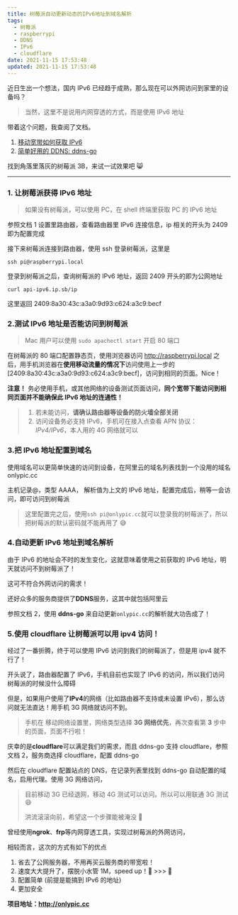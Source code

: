 ```yaml
---
title: 树莓派自动更新动态的IPv6地址到域名解析
tags:
  - 树莓派
  - raspberrypi
  - DDNS
  - IPv6
  - cloudflare
date: 2021-11-15 17:53:48
updated: 2021-11-15 17:53:48
---
```


近日生出一个想法，国内 IPv6 已经趋于成熟，那么现在可以外网访问到家里的设备吗？

> 当然，这里不是说用内网穿透的方式，而是使用 IPv6 地址

带着这个问题，我查阅了文档。

1. [移动宽带如何获取 IPv6](https://zhuanlan.zhihu.com/p/146528034)
2. [简单好用的 DDNS: ddns-go](https://github.com/jeessy2/ddns-go)

找到角落里落灰的树莓派 3B，来试一试效果吧 :smile_cat:

---

### 1. 让树莓派获得 IPv6 地址

> 如果没有树莓派，可以使用 PC，在 shell 终端里获取 PC 的 IPv6 地址

参照文档 1 设置里路由器，查看路由器里 IPv6 连接信息，ip 相关的开头为 2409 即为配置完成

接下来树莓派连接到路由器，使用 ssh 登录树莓派，这里是

```shell
ssh pi@raspberrypi.local
```

登录到树莓派之后，查询树莓派的 IPv6 地址，返回 2409 开头的即为公网地址

```shell
curl api-ipv6.ip.sb/ip
```

这里返回 2409:8a30:43c:a3a0:9d93:c624:a3c9:becf

### 2.测试 IPv6 地址是否能访问到树莓派

> Mac 用户可以使用 `sudo apachectl start` 开启 80 端口

在树莓派的 80 端口配置静态页，使用浏览器访问 http://raspberrypi.local 之后，用手机浏览器在**使用移动流量的情况下**访问使用上一步的 [2409:8a30:43c:a3a0:9d93:c624:a3c9:becf]，访问到相同的页面。Nice！

**注意！** 务必使用手机，或其他网络的设备测试页面访问，**同个宽带下能访问到相同页面并不能确保此 IPv6 地址的连通性！**

> 1. 若未能访问，**请确认路由器等设备的防火墙全部关闭**
> 2. 访问设备务必支持 IPv6，手机可在接入点查看 APN 协议：_IPv4/IPv6_，本人用的 4G 网络就可以

### 3.把 IPv6 地址配置到域名

使用域名可以更简单快速的访问到设备，在阿里云的域名列表找到一个没用的域名 onlypic.cc

主机记录@，类型 AAAA， 解析值为上文的 IPv6 地址，配置完成后，稍等一会访问，即可访问到树莓派

> 这里配置完之后，使用`ssh pi@onlypic.cc`就可以登录我的树莓派了，所以把树莓派的默认密码就不能再用了 :sweat_smile:

### 4.自动更新 IPv6 地址到域名解析

由于 IPv6 的地址会不时的发生变化，这就意味着使用之前获取的 IPv6 地址，明天就访问不到树莓派了！

这可不符合外网访问的需求！

还好众多的服务商提供了**DDNS**服务，这其中就包括阿里云

参照文档 2，使用 **ddns-go** 来自动更新`onlypic.cc`的解析就大功告成了！

### 5.使用 cloudflare 让树莓派可以用 ipv4 访问！

经过了一番折腾，终于可以使用 IPv6 访问到我们的树莓派了，但是用 ipv4 就不行了！

开头说了，路由器配置了 IPv6，手机目前也实现了 IPv6 的访问，所以我们访问树莓派的时候没什么障碍

但是，如果用户使用了**IPv4**的网络（比如路由器不支持或未设置 IPv6），那么访问就无法直达！用手机 3G 网络就访问不到。

> 手机在 移动网络设置里，网络类型选择 **3G 网络优先**，再次查看第 **3** 步中的页面，页面不行啦！

庆幸的是**cloudflare**可以满足我们的需求，而且 ddns-go 支持 cloudflare，参照文档 2，服务商选择 cloudflare，配置 ddns-go

然后在 cloudflare 配置站点的 DNS，在记录列表里找到 ddns-go 自动配置的域名，启用代理。使用 3G 网络访问，

> 目前移动 3G 已经退网，移动 4G 测试可以访问。所以可以用联通 3G 测试 :smile:
>
> 洪流滚滚向前，希望这一个步骤能被淹没 :runner:

曾经使用**ngrok**、**frp**等内网穿透工具，实现过树莓派的外网访问，

相较而言，这次的方式有如下的优点

1. 省去了公网服务器，不用再买云服务商的带宽啦！
2. 速度大大提升了，摆脱小水管 1M，speed up！:walking: >>> :red_car:
3. 配置简单 (前提是能搞到 IPv6 的地址)
4. 更加安全

**项目地址：http://onlypic.cc**
